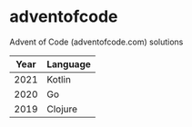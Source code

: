 # adventofcode
Advent of Code (adventofcode.com) solutions

| Year | Language |
|------|----------|
| 2021 | Kotlin   |
| 2020 | Go       |
| 2019 | Clojure  |
